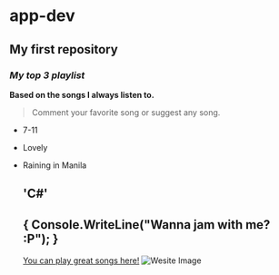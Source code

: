 # app-dev
## My first repository
### *My top 3 playlist*

**Based on the songs I always listen to.**

> Comment your favorite song or suggest any song.

- 7-11
- Lovely 
- Raining in Manila

  'C#'
  ---
  {
    Console.WriteLine("Wanna jam with me? :P");
  }
  ---

  [You can play great songs here!](https://open.spotify.com/)
  ![Wesite Image](![image](https://github.com/James109055/app-dev/assets/151918732/e542c1a9-bbc5-4489-b392-4622e2b95dda))
